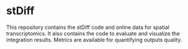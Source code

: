 # stDiff
This repository contains the stDiff code and online data for spatial transcriptomics. It also contains the code to evaluate and visualize the integration results. Metrics are available for quantifying outputs quality.
